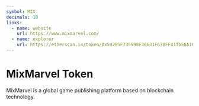 ```yaml
---
symbol: MIX
decimals: 18
links:
  - name: website
    url: https://www.mixmarvel.com/
  - name: explorer
    url: https://etherscan.io/token/0x5d285F735998F36631F678FF41fb56A10A4d0429
---
```


# MixMarvel Token

MixMarvel is a global game publishing platform based on blockchain technology.
